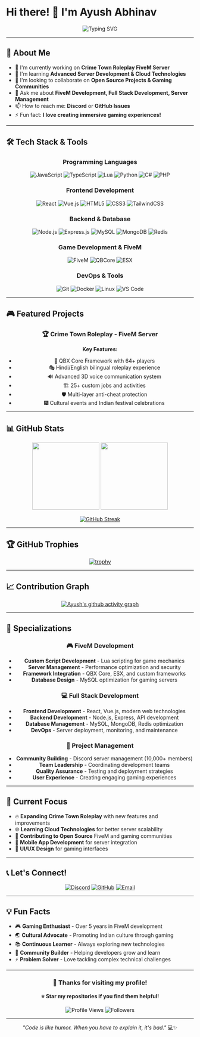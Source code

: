 # Hi there! 👋 I'm Ayush Abhinav

<div align="center">
  
  ![Typing SVG](https://readme-typing-svg.herokuapp.com?font=Fira+Code&size=24&duration=3000&pause=1000&color=00D4FF&center=true&vCenter=true&multiline=true&width=600&height=100&lines=Full+Stack+Developer+%F0%9F%9A%80;FiveM+Server+Developer+%F0%9F%8E%AE;Open+Source+Enthusiast+%F0%9F%92%BB;Always+Learning+Something+New+%F0%9F%93%9A)

</div>

---

## 🚀 About Me

- 🔭 I'm currently working on **Crime Town Roleplay FiveM Server**
- 🌱 I'm learning **Advanced Server Development & Cloud Technologies**
- 👯 I'm looking to collaborate on **Open Source Projects & Gaming Communities**
- 💬 Ask me about **FiveM Development, Full Stack Development, Server Management**
- 📫 How to reach me: **Discord** or **GitHub Issues**
- ⚡ Fun fact: **I love creating immersive gaming experiences!**

---

## 🛠️ Tech Stack & Tools

<div align="center">

### Programming Languages
![JavaScript](https://img.shields.io/badge/JavaScript-F7DF1E?style=for-the-badge&logo=javascript&logoColor=black)
![TypeScript](https://img.shields.io/badge/TypeScript-007ACC?style=for-the-badge&logo=typescript&logoColor=white)
![Lua](https://img.shields.io/badge/Lua-2C2D72?style=for-the-badge&logo=lua&logoColor=white)
![Python](https://img.shields.io/badge/Python-3776AB?style=for-the-badge&logo=python&logoColor=white)
![C#](https://img.shields.io/badge/C%23-239120?style=for-the-badge&logo=c-sharp&logoColor=white)
![PHP](https://img.shields.io/badge/PHP-777BB4?style=for-the-badge&logo=php&logoColor=white)

### Frontend Development
![React](https://img.shields.io/badge/React-20232A?style=for-the-badge&logo=react&logoColor=61DAFB)
![Vue.js](https://img.shields.io/badge/Vue.js-35495E?style=for-the-badge&logo=vue.js&logoColor=4FC08D)
![HTML5](https://img.shields.io/badge/HTML5-E34F26?style=for-the-badge&logo=html5&logoColor=white)
![CSS3](https://img.shields.io/badge/CSS3-1572B6?style=for-the-badge&logo=css3&logoColor=white)
![TailwindCSS](https://img.shields.io/badge/Tailwind_CSS-38B2AC?style=for-the-badge&logo=tailwind-css&logoColor=white)

### Backend & Database
![Node.js](https://img.shields.io/badge/Node.js-43853D?style=for-the-badge&logo=node.js&logoColor=white)
![Express.js](https://img.shields.io/badge/Express.js-404D59?style=for-the-badge)
![MySQL](https://img.shields.io/badge/MySQL-00000F?style=for-the-badge&logo=mysql&logoColor=white)
![MongoDB](https://img.shields.io/badge/MongoDB-4EA94B?style=for-the-badge&logo=mongodb&logoColor=white)
![Redis](https://img.shields.io/badge/Redis-DC382D?style=for-the-badge&logo=redis&logoColor=white)

### Game Development & FiveM
![FiveM](https://img.shields.io/badge/FiveM-F40000?style=for-the-badge&logo=fivem&logoColor=white)
![QBCore](https://img.shields.io/badge/QBCore-FF6B35?style=for-the-badge&logo=gamepad&logoColor=white)
![ESX](https://img.shields.io/badge/ESX-4CAF50?style=for-the-badge&logo=gamepad&logoColor=white)

### DevOps & Tools
![Git](https://img.shields.io/badge/Git-F05032?style=for-the-badge&logo=git&logoColor=white)
![Docker](https://img.shields.io/badge/Docker-2496ED?style=for-the-badge&logo=docker&logoColor=white)
![Linux](https://img.shields.io/badge/Linux-FCC624?style=for-the-badge&logo=linux&logoColor=black)
![VS Code](https://img.shields.io/badge/VS_Code-007ACC?style=for-the-badge&logo=visual-studio-code&logoColor=white)

</div>

---

## 🎮 Featured Projects

<div align="center">

### 🏆 Crime Town Roleplay - FiveM Server

**Key Features:**
- 🌟 QBX Core Framework with 64+ players
- 🎭 Hindi/English bilingual roleplay experience
- 🔊 Advanced 3D voice communication system
- 🏗️ 25+ custom jobs and activities
- 🛡️ Multi-layer anti-cheat protection
- 🎆 Cultural events and Indian festival celebrations

</div>

---

## 📊 GitHub Stats

<div align="center">
  
  <img height="180em" src="https://github-readme-stats.vercel.app/api?username=ayushabhinav-dev&show_icons=true&theme=tokyonight&include_all_commits=true&count_private=true&hide_border=true"/>
  <img height="180em" src="https://github-readme-stats.vercel.app/api/top-langs/?username=ayushabhinav-dev&layout=compact&langs_count=8&theme=tokyonight&hide_border=true"/>

</div>

<div align="center">
  
  [![GitHub Streak](https://streak-stats.demolab.com/?user=ayushabhinav-dev&theme=tokyonight&hide_border=true)](https://git.io/streak-stats)

</div>

---

## 🏆 GitHub Trophies

<div align="center">
  
[![trophy](https://github-profile-trophy.vercel.app/?username=ayushabhinav-dev&theme=tokyonight&no-frame=true&no-bg=true&margin-w=4&column=7)](https://github.com/ryo-ma/github-profile-trophy)

</div>

---

## 📈 Contribution Graph

<div align="center">

[![Ayush's github activity graph](https://github-readme-activity-graph.vercel.app/graph?username=ayushabhinav-dev&theme=tokyo-night&hide_border=true)](https://github.com/ashutosh00710/github-readme-activity-graph)

</div>

---

## 🌟 Specializations

<div align="center">

### 🎮 FiveM Development
- **Custom Script Development** - Lua scripting for game mechanics
- **Server Management** - Performance optimization and security
- **Framework Integration** - QBX Core, ESX, and custom frameworks
- **Database Design** - MySQL optimization for gaming servers

### 💻 Full Stack Development
- **Frontend Development** - React, Vue.js, modern web technologies
- **Backend Development** - Node.js, Express, API development
- **Database Management** - MySQL, MongoDB, Redis optimization
- **DevOps** - Server deployment, monitoring, and maintenance

### 🚀 Project Management
- **Community Building** - Discord server management (10,000+ members)
- **Team Leadership** - Coordinating development teams
- **Quality Assurance** - Testing and deployment strategies
- **User Experience** - Creating engaging gaming experiences

</div>

---

## 🎯 Current Focus

- 🔥 **Expanding Crime Town Roleplay** with new features and improvements
- 🌐 **Learning Cloud Technologies** for better server scalability
- 🤝 **Contributing to Open Source** FiveM and gaming communities
- 📱 **Mobile App Development** for server integration
- 🎨 **UI/UX Design** for gaming interfaces

---

## 📞 Let's Connect!

<div align="center">

[![Discord](https://img.shields.io/badge/Discord-7289DA?style=for-the-badge&logo=discord&logoColor=white)](https://discord.gg/yGaP4CRsny)
[![GitHub](https://img.shields.io/badge/GitHub-100000?style=for-the-badge&logo=github&logoColor=white)](https://github.com/ayushabhinav-dev)
[![Email](https://img.shields.io/badge/Email-D14836?style=for-the-badge&logo=gmail&logoColor=white)](mailto:your-email@example.com)

</div>

---

## 💡 Fun Facts

- 🎮 **Gaming Enthusiast** - Over 5 years in FiveM development
- 🌏 **Cultural Advocate** - Promoting Indian culture through gaming
- 📚 **Continuous Learner** - Always exploring new technologies
- 🤝 **Community Builder** - Helping developers grow and learn
- ⚡ **Problem Solver** - Love tackling complex technical challenges

---

<div align="center">

### 🎊 Thanks for visiting my profile! 

**⭐ Star my repositories if you find them helpful!**

![Profile Views](https://komarev.com/ghpvc/?username=ayushabhinav-dev&color=blueviolet&style=for-the-badge)
![Followers](https://img.shields.io/github/followers/ayushabhinav-dev?style=for-the-badge&color=blue)

---

*"Code is like humor. When you have to explain it, it's bad."* 💻✨

</div>
